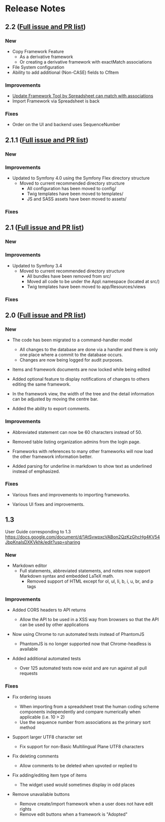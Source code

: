 Release Notes
=============

2.2 ([Full issue and PR list](https://github.com/opensalt/opensalt/milestone/23?closed=1))
---
### New
* Copy Framework Feature
  * As a derivative framework
  * Or creating a derivative framework with exactMatch associations
* File System configuration
* Ability to add additional (Non-CASE) fields to CfItem

### Improvements
- [Update Framework Tool by Spreadsheet can match with associations](http://docs.opensalt.org/en/latest/index.html#h10414a76521969321d1aa7b43555d12)
- Import Framework via Spreadsheet is back 

### Fixes
- Order on the UI and backend uses SequenceNumber



2.1.1 ([Full issue and PR list](https://github.com/opensalt/opensalt/issues?&q=milestone%3A2.1+is%3Aclosed))
---
### New

### Improvements

* Updated to Symfony 4.0 using the Symfony Flex directory structure
  * Moved to current recommended directory structure
    * All configuration has been moved to config/
    * Twig templates have been moved to templates/
    * JS and SASS assets have been moved to assets/

### Fixes



2.1 ([Full issue and PR list](https://github.com/opensalt/opensalt/milestone/18?closed=1))
---
### New

### Improvements

* Updated to Symfony 3.4
  * Moved to current recommended directory structure
    * All bundles have been removed from src/
    * Moved all code to be under the App\ namespace (located at src/)
    * Twig templates have been moved to app/Resources/views

### Fixes



2.0 ([Full issue and PR list](https://github.com/opensalt/opensalt/issues?&q=milestone%3A2.0+is%3Aclosed))
---
### New

* The code has been migrated to a command-handler model
  * All changes to the database are done via a handler and there is only
    one place where a commit to the database occurs.
  * Changes are now being logged for audit purposes.

* Items and framework documents are now locked while being edited

* Added optional feature to display notifications of changes to others
  editing the same framework.

* In the framework view, the width of the tree and the detail information
  can be adjusted by moving the centre bar.

* Added the ability to export comments.


### Improvements

* Abbreviated statement can now be 60 characters instead of 50.

* Removed table listing organization admins from the login page.

* Frameworks with references to many other frameworks will now load the
  other framework information better.

* Added parsing for underline in markdown to show text as underlined
  instead of emphasized.


### Fixes

* Various fixes and improvements to importing frameworks.

* Various UI fixes and improvements.



1.3
---
User Guide corresponding to 1.3
https://docs.google.com/document/d/1AtSvwpxcVABon2QzKzGhcHg4KV54JbpKnaIsDXKVkhk/edit?usp=sharing
### New

* Markdown editor
  * Full statements, abbreviated statements, and notes now support Markdown
    syntax and embedded LaTeX math.
    * Removed support of HTML except for ol, ul, li, b, i, u, br, and p tags


### Improvements

* Added CORS headers to API returns
  * Allow the API to be used in a XSS way from browsers so that the API can
    be used by other applications

* Now using Chrome to run automated tests instead of PhantomJS
  * PhantomJS is no longer supported now that Chrome-headless is available

* Added additional automated tests
  * Over 125 automated tests now exist and are run against all pull requests


### Fixes

* Fix ordering issues
  * When importing from a spreadsheet treat the human coding scheme components
    independently and compare numerically when applicable (i.e. 10 > 2)
  * Use the sequence number from associations as the primary sort method

* Support larger UTF8 character set
  * Fix support for non-Basic Multilingual Plane UTF8 characters

* Fix deleting comments
  * Allow comments to be deleted when upvoted or replied to

* Fix adding/editing item type of items
  * The widget used would sometimes display in odd places

* Remove unavailable buttons
  * Remove create/import framework when a user does not have edit rights
  * Remove edit buttons when a framework is "Adopted"
